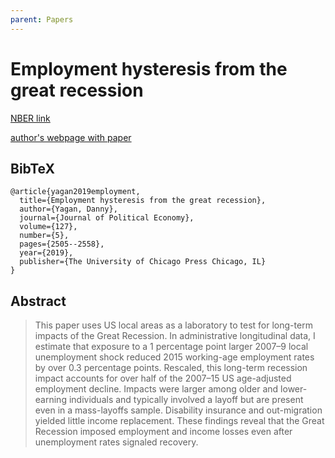 ```yaml
---
parent: Papers
---
```


# Employment hysteresis from the great recession

[NBER link](https://www.nber.org/papers/w23844)

[author's webpage with paper](http://dannyyagan.com/research/)


## BibTeX
```
@article{yagan2019employment,
  title={Employment hysteresis from the great recession},
  author={Yagan, Danny},
  journal={Journal of Political Economy},
  volume={127},
  number={5},
  pages={2505--2558},
  year={2019},
  publisher={The University of Chicago Press Chicago, IL}
}
```

## Abstract

> This paper uses US local areas as a laboratory to test for long-term impacts of the Great Recession. In administrative longitudinal data, I estimate that exposure to a 1 percentage point larger 2007–9 local unemployment shock reduced 2015 working-age employment rates by over 0.3 percentage points. Rescaled, this long-term recession impact accounts for over half of the 2007–15 US age-adjusted employment decline. Impacts were larger among older and lower-earning individuals and typically involved a layoff but are present even in a mass-layoffs sample. Disability insurance and out-migration yielded little income replacement. These findings reveal that the Great Recession imposed employment and income losses even after unemployment rates signaled recovery.

<!--Thinking I could cite this just to justify the sticky version of the model.-->





